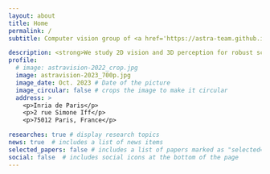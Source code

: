 ```yaml
---
layout: about
title: Home
permalink: /
subtitle: Computer vision group of <a href='https://astra-team.github.io'>Astra Team</a>, <a href='https://www.inria.fr/fr/centre-inria-de-paris'>Inria Paris</a>

description: <strong>We study 2D vision and 3D perception for robust scene understanding.</strong> Our research focuses on relaxing the use of abundant data and supervision, stepping towards weak-/un-supervised vision algorithms, while providing models that are more interpretable. We primarily address autonomous driving but our research expands to a variety of indoor and outdoor applications. 
profile:
  # image: astravision-2022_crop.jpg
  image: astravision-2023_700p.jpg
  image_date: Oct. 2023 # Date of the picture
  image_circular: false # crops the image to make it circular
  address: >
    <p>Inria de Paris</p>
    <p>2 rue Simone Iff</p>
    <p>75012 Paris, France</p>

researches: true # display research topics
news: true  # includes a list of news items
selected_papers: false # includes a list of papers marked as "selected={true}"
social: false  # includes social icons at the bottom of the page
---
```

